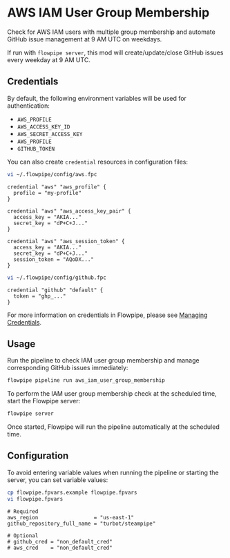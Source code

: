 # AWS IAM User Group Membership

Check for AWS IAM users with multiple group membership and automate GitHub issue management at 9 AM UTC on weekdays.

If run with `flowpipe server`, this mod will create/update/close GitHub issues every weekday at 9 AM UTC.

## Credentials

By default, the following environment variables will be used for authentication:

- `AWS_PROFILE`
- `AWS_ACCESS_KEY_ID`
- `AWS_SECRET_ACCESS_KEY`
- `AWS_PROFILE`
- `GITHUB_TOKEN`

You can also create `credential` resources in configuration files:

```sh
vi ~/.flowpipe/config/aws.fpc
```

```hcl
credential "aws" "aws_profile" {
  profile = "my-profile"
}

credential "aws" "aws_access_key_pair" {
  access_key = "AKIA..."
  secret_key = "dP+C+J..."
}

credential "aws" "aws_session_token" {
  access_key = "AKIA..."
  secret_key = "dP+C+J..."
  session_token = "AQoDX..."
}
```

```sh
vi ~/.flowpipe/config/github.fpc
```

```hcl
credential "github" "default" {
  token = "ghp_..."
}
```

For more information on credentials in Flowpipe, please see [Managing Credentials](https://flowpipe.io/docs/run/credentials).

## Usage

Run the pipeline to check IAM user group membership and manage corresponding GitHub issues immediately:

```sh
flowpipe pipeline run aws_iam_user_group_membership
```

To perform the IAM user group membership check at the scheduled time, start the Flowpipe server:

```sh
flowpipe server
```

Once started, Flowpipe will run the pipeline automatically at the scheduled time.

## Configuration

To avoid entering variable values when running the pipeline or starting the server, you can set variable values:

```sh
cp flowpipe.fpvars.example flowpipe.fpvars
vi flowpipe.fpvars
```

```hcl
# Required
aws_region                  = "us-east-1"
github_repository_full_name = "turbot/steampipe"

# Optional
# github_cred = "non_default_cred"
# aws_cred    = "non_default_cred"
```
